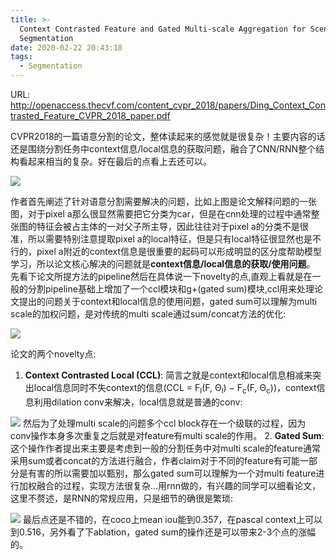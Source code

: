 ```yaml
---
title: >-
  Context Contrasted Feature and Gated Multi-scale Aggregation for Scene
  Segmentation
date: 2020-02-22 20:43:18
tags:
  - Segmentation
---
```

URL: http://openaccess.thecvf.com/content_cvpr_2018/papers/Ding_Context_Contrasted_Feature_CVPR_2018_paper.pdf

CVPR2018的一篇语意分割的论文，整体读起来的感觉就是很复杂！主要内容的话还是围绕分割任务中context信息/local信息的获取问题，融合了CNN/RNN整个结构看起来相当的复杂。好在最后的点看上去还可以。

![](Context-Contrasted-Feature-and-Gated-Multi-scale-Aggregation-for-Scene-Segmentation-截屏2020-02-2222.14.40.png)

作者首先阐述了针对语意分割需要解决的问题，比如上图是论文解释问题的一张图，对于pixel a那么很显然需要把它分类为car，但是在cnn处理的过程中通常整张图的特征会被占主体的一对父子所主导，因此往往对于pixel a的分类不是很准，所以需要特别注意提取pixel a的local特征，但是只有local特征很显然也是不行的，pixel a附近的context信息是很重要的起码可以形成明显的区分度帮助模型学习，所以论文核心解决的问题就是**context信息/local信息的获取/使用问题**。
先看下论文所提方法的pipeline然后在具体说一下novelty的点,直观上看就是在一般的分割pipeline基础上增加了一个ccl模块和g+(gated sum)模块,ccl用来处理论文提出的问题关于context和local信息的使用问题，gated sum可以理解为multi scale的加权问题，是对传统的multi scale通过sum/concat方法的优化:

![](Context-Contrasted-Feature-and-Gated-Multi-scale-Aggregation-for-Scene-Segmentation-截屏2020-02-2222.19.47.png)

论文的两个novelty点:
1. **Context Contrasted Local (CCL)**: 简言之就是context和local信息相减来突出local信息同时不失context的信息(CCL = F<sub>l</sub>(F, Θ<sub>l</sub>) − F<sub>c</sub>(F, Θ<sub>c</sub>))，context信息利用dilation conv来解决，local信息就是普通的conv:

![](Context-Contrasted-Feature-and-Gated-Multi-scale-Aggregation-for-Scene-Segmentation-截屏2020-02-2222.23.21.png)
然后为了处理multi scale的问题多个ccl block存在一个级联的过程，因为conv操作本身多次重复之后就是对feature有multi scale的作用。
2. **Gated Sum**: 这个操作作者提出来主要是考虑到一般的分割任务中对multi scale的feature通常采用sum或者concat的方法进行融合，作者claim对于不同的feature有可能一部分是有害的所以需要加以甄别，那么gated sum可以理解为一个对multi feature进行加权融合的过程，实现方法很复杂...用rnn做的，有兴趣的同学可以细看论文，这里不赘述，是RNN的常规应用，只是细节的确很是繁琐:

   ![](Context-Contrasted-Feature-and-Gated-Multi-scale-Aggregation-for-Scene-Segmentation-截屏2020-02-2222.34.40.png)
最后点还是不错的，在coco上mean iou能到0.357，在pascal context上可以到0.516，另外看了下ablation，gated sum的操作还是可以带来2-3个点的涨幅的。
